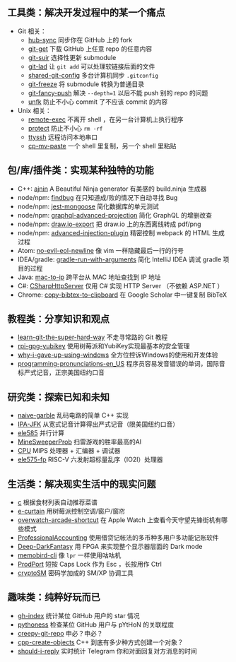 ## 工具类：解决开发过程中的某一个痛点

- Git 相关：
    - [hub-sync](https://github.com/b1f6c1c4/hub-sync) 同步你在 GitHub 上的 fork
    - [git-get](https://github.com/b1f6c1c4/git-get) 下载 GitHub 上任意 repo 的任意内容
    - [git-suir](https://github.com/b1f6c1c4/git-suir) 选择性更新 submodule
    - [git-lad](https://github.com/b1f6c1c4/git-lad) 让 `git add` 可以处理软链接后面的文件
    - [shared-git-config](https://github.com/b1f6c1c4/shared-git-config) 多台计算机同步 `.gitconfig`
    - [git-freeze](https://github.com/b1f6c1c4/git-freeze) 将 submodule 转换为普通目录
    - [git-fancy-push](https://github.com/b1f6c1c4/git-fancy-push) 解决 `--depth=1` 以后不能 push 别的 repo 的问题
    - [unfk](https://github.com/b1f6c1c4/unfk) 防止不小心 commit 了不应该 commit 的内容
- Unix 相关：
    - [remote-exec](https://github.com/b1f6c1c4/remote-exec) 不离开 shell ，在另一台计算机上执行程序
    - [protect](https://github.com/b1f6c1c4/protect) 防止不小心 `rm -rf`
    - [ttyssh](https://github.com/b1f6c1c4/ttyssh) 远程访问本地串口
    - [cp-mv-paste](https://github.com/b1f6c1c4/cp-mv-paste) 一个 shell 里复制，另一个 shell 里粘贴

## 包/库/插件类：实现某种独特的功能

- C++: [ajnin](https://github.com/b1f6c1c4/ajnin) A Beautiful Ninja generator  有美感的 build.ninja 生成器
- node/npm: [findbug](https://github.com/b1f6c1c4/findbug) 在只知道成/败的情况下自动寻找 Bug
- node/npm: [jest-mongoose](https://github.com/b1f6c1c4/jest-mongoose) 简化数据库的单元测试
- node/npm: [graphql-advanced-projection](https://github.com/b1f6c1c4/graphql-advanced-projection) 简化 GraphQL 的增删改查
- node/npm: [draw.io-export](https://github.com/b1f6c1c4/draw.io-export) 把 draw.io 上的东西离线转成 pdf/png
- node/npm: [advanced-injection-plugin](https://github.com/b1f6c1c4/advanced-injection-plugin) 精密控制 webpack 的 HTML 生成过程
- Atom: [no-evil-eol-newline](https://github.com/b1f6c1c4/no-evil-eol-newline) 像 vim 一样隐藏最后一行的行号
- IDEA/gradle: [gradle-run-with-arguments](https://github.com/b1f6c1c4/gradle-run-with-arguments) 简化 IntelliJ IDEA 调试 gradle 项目的过程
- Java: [mac-to-ip](https://github.com/b1f6c1c4/mac-to-ip) 跨平台从 MAC 地址查找到 IP 地址
- C#: [CSharpHttpServer](https://github.com/b1f6c1c4/CSharpHttpServer) 仅用 C# 实现 HTTP Server （不依赖 ASP.NET ）
- Chrome: [copy-bibtex-to-clipboard](https://github.com/b1f6c1c4/copy-bibtex-to-clipboard) 在 Google Scholar 中一键复制 BibTeX

## 教程类：分享知识和观点

- [learn-git-the-super-hard-way](https://github.com/b1f6c1c4/learn-git-the-super-hard-way) 不走寻常路的 Git 教程
- [rpi-gpg-yubikey](https://github.com/b1f6c1c4/rpi-gpg-yubikey) 使用树莓派和YubiKey实现最基本的安全管理
- [why-i-gave-up-using-windows](https://github.com/b1f6c1c4/why-i-gave-up-using-windows) 全方位控诉Windows的使用和开发体验
- [programming-pronunciations-en_US](https://github.com/b1f6c1c4/programming-pronunciations-en_US) 程序员容易发音错误的单词，国际音标严式记音，正宗美国纽约口音

## 研究类：探索已知和未知

- [naive-garble](https://github.com/b1f6c1c4/naive-garble) 乱码电路的简单 C++ 实现
- [IPA-JFK](https://github.com/b1f6c1c4/IPA-JFK) 从宽式记音计算得出严式记音（限美国纽约口音）
- [ele585](https://github.com/b1f6c1c4/ele585) 并行计算
- [MineSweeperProb](https://github.com/b1f6c1c4/MineSweeperProb) 扫雷游戏的胜率最高的AI
- [CPU](https://github.com/b1f6c1c4/CPU) MIPS 处理器 + 汇编器 + 调试器
- [ele575-fp](https://github.com/b1f6c1c4/ele575-fp) RISC-V 六发射超标量乱序（IO2I）处理器

## 生活类：解决现实生活中的现实问题

- [c](https://github.com/b1f6c1c4/c) 根据食材列表自动推荐菜谱
- [e-curtain](https://github.com/b1f6c1c4/e-curtain) 用树莓派控制空调/窗户/窗帘
- [overwatch-arcade-shortcut](https://github.com/b1f6c1c4/overwatch-arcade-shortcut) 在 Apple Watch 上查看今天守望先锋街机有哪些模式
- [ProfessionalAccounting](https://github.com/b1f6c1c4/ProfessionalAccounting) 使用借贷记帐法的多币种多用户多功能记账软件
- [Deep-DarkFantasy](https://github.com/b1f6c1c4/Deep-DarkFantasy) 用 FPGA 来实现整个显示器层面的 Dark mode
- [memobird-cli](https://github.com/b1f6c1c4/memobird-cli) 像 `lpr` 一样使用咕咕机
- [ProdPort](https://github.com/b1f6c1c4/ProdPort) 短按 Caps Lock 作为 Esc ，长按用作 Ctrl
- [cryptoSM](https://github.com/b1f6c1c4/cryptoSM) 密码学加成的 SM/XP 协调工具

## 趣味类：纯粹好玩而已

- [gh-index](https://github.com/b1f6c1c4/gh-index) 统计某位 GitHub 用户的 star 情况
- [pythoness](https://github.com/b1f6c1c4/pythoness) 检查某位 GitHub 用户与 pYtHoN 的关联程度
- [creepy-git-repo](https://github.com/b1f6c1c4/creepy-git-repo) 申必？申必？
- [cpp-create-objects](https://github.com/b1f6c1c4/cpp-create-objects) C++ 到底有多少种方式创建一个对象？
- [should-i-reply](https://github.com/b1f6c1c4/should-i-reply) 实时统计 Telegram 你和对面回复对方消息的时间


